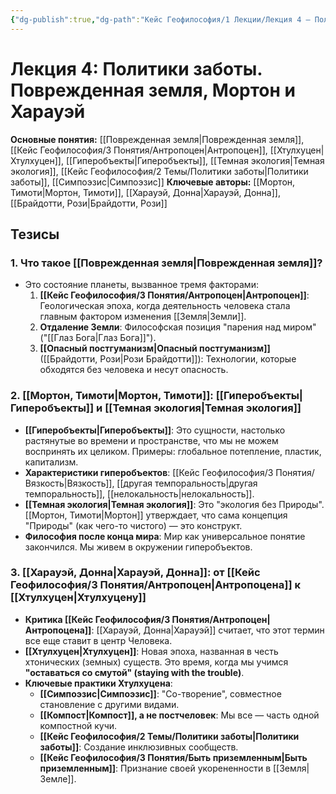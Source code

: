 ```yaml
---
{"dg-publish":true,"dg-path":"Кейс Геофилософия/1 Лекции/Лекция 4 – Политики заботы","permalink":"/kejs-geofilosofiya/1-lekczii/lekcziya-4-politiki-zaboty/","dgShowLocalGraph":true}
---
```


# Лекция 4: Политики заботы. Поврежденная земля, Мортон и Харауэй

**Основные понятия:** [[Поврежденная земля\|Поврежденная земля]], [[Кейс Геофилософия/3 Понятия/Антропоцен\|Антропоцен]], [[Хтулхуцен\|Хтулхуцен]], [[Гиперобъекты\|Гиперобъекты]], [[Темная экология\|Темная экология]], [[Кейс Геофилософия/2 Темы/Политики заботы\|Политики заботы]], [[Симпоэзис\|Симпоэзис]]
**Ключевые авторы:** [[Мортон, Тимоти\|Мортон, Тимоти]], [[Харауэй, Донна\|Харауэй, Донна]], [[Брайдотти, Рози\|Брайдотти, Рози]]

## Тезисы

### 1. Что такое [[Поврежденная земля\|Поврежденная земля]]?
- Это состояние планеты, вызванное тремя факторами:
    1.  **[[Кейс Геофилософия/3 Понятия/Антропоцен\|Антропоцен]]**: Геологическая эпоха, когда деятельность человека стала главным фактором изменения [[Земля\|Земли]].
    2.  **Отдаление Земли**: Философская позиция "парения над миром" ("[[Глаз Бога\|Глаз Бога]]").
    3.  **[[Опасный постгуманизм\|Опасный постгуманизм]]** ([[Брайдотти, Рози\|Рози Брайдотти]]): Технологии, которые обходятся без человека и несут опасность.

### 2. [[Мортон, Тимоти\|Мортон, Тимоти]]: [[Гиперобъекты\|Гиперобъекты]] и [[Темная экология\|Темная экология]]
- **[[Гиперобъекты\|Гиперобъекты]]**: Это сущности, настолько растянутые во времени и пространстве, что мы не можем воспринять их целиком. Примеры: глобальное потепление, пластик, капитализм.
- **Характеристики гиперобъектов**: [[Кейс Геофилософия/3 Понятия/Вязкость\|Вязкость]], [[другая темпоральность\|другая темпоральность]], [[нелокальность\|нелокальность]].
- **[[Темная экология\|Темная экология]]**: Это "экология без Природы". [[Мортон, Тимоти\|Мортон]] утверждает, что сама концепция "Природы" (как чего-то чистого) — это конструкт.
- **Философия после конца мира**: Мир как универсальное понятие закончился. Мы живем в окружении гиперобъектов.

### 3. [[Харауэй, Донна\|Харауэй, Донна]]: от [[Кейс Геофилософия/3 Понятия/Антропоцен\|Антропоцена]] к [[Хтулхуцен\|Хтулхуцену]]
- **Критика [[Кейс Геофилософия/3 Понятия/Антропоцен\|Антропоцена]]**: [[Харауэй, Донна\|Харауэй]] считает, что этот термин все еще ставит в центр Человека.
- **[[Хтулхуцен\|Хтулхуцен]]**: Новая эпоха, названная в честь хтонических (земных) существ. Это время, когда мы учимся **"оставаться со смутой" (staying with the trouble)**.
- **Ключевые практики Хтулхуцена**:
    - **[[Симпоэзис\|Симпоэзис]]**: "Со-творение", совместное становление с другими видами.
    - **[[Компост\|Компост]], а не постчеловек**: Мы все — часть одной компостной кучи.
    - **[[Кейс Геофилософия/2 Темы/Политики заботы\|Политики заботы]]**: Создание инклюзивных сообществ.
    - **[[Кейс Геофилософия/3 Понятия/Быть приземленным\|Быть приземленным]]**: Признание своей укорененности в [[Земля\|Земле]].
